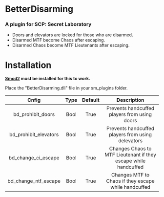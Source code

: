# BetterDisarming

### A plugin for SCP: Secret Laboratory

- Doors and elevators are locked for those who are disarmed.
- Disarmed MTF become Chaos after escaping.
- Disarmed Chaos become MTF Lieutenants after escaping.

# Installation

**[Smod2](https://github.com/Grover-c13/Smod2) must be installed for this to work.**

Place the "BetterDisarming.dll" file in your sm_plugins folder.

| Cnfig        | Type          | Default          | Description  |
| :-------------: |:-------------:| :-----:|:-----:|
| bd_prohibit_doors | Bool | True | Prevents handcuffed players from using doors  |
| bd_prohibit_elevators | Bool | True | Prevents handcuffed players from using delevators |
| bd_change_ci_escape | Bool | True | Changes Chaos to MTF Lieutenant if they escape while handcuffed |
| bd_change_ntf_escape | Bool | True | Changes MTF to Chaos if they escape while handcuffed |
